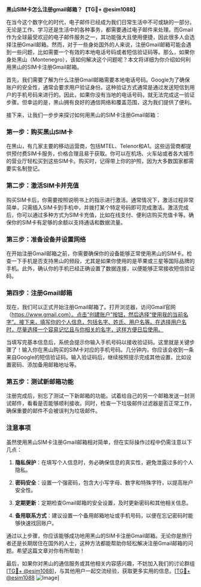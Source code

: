 **黑山SIM卡怎么注册gmail邮箱？【TG💪+ @esim1088】**

在当今这个数字化的时代，电子邮件已经成为我们日常生活中不可或缺的一部分。无论是工作、学习还是生活中的各种事务，都需要通过电子邮件来处理。而Gmail作为全球最受欢迎的电子邮件服务之一，其功能强大且使用便捷，因此很多人会选择注册Gmail邮箱。然而，对于一些身处国外的人来说，注册Gmail邮箱可能会遇到一些问题，比如需要一个有效的本地电话号码或者短信验证码等。那么，如果你身处黑山（Montenegro），该如何解决这个问题呢？本文将详细为你介绍如何利用黑山的SIM卡注册Gmail邮箱。

首先，我们需要了解为什么注册Gmail邮箱需要本地电话号码。Google为了确保账户的安全性，通常会要求用户验证身份。这种验证方式通常是通过发送短信到用户的手机号码来进行的。因此，如果你没有当地的电话号码，就无法完成这一验证步骤。但幸运的是，黑山拥有良好的通信网络和覆盖范围，这为我们提供了便利。

接下来，让我们一步步来探讨如何用黑山的SIM卡注册Gmail邮箱：

### 第一步：购买黑山SIM卡

在黑山，有几家主要的移动运营商，包括MTEL、Telenor和A1。这些运营商都提供预付费SIM卡服务，价格合理且易于获取。你可以在机场、火车站或者各大城市的营业厅轻松买到这些SIM卡。购买时，记得带上你的护照，因为大多数国家都需要实名制登记。

### 第二步：激活SIM卡并充值

购买SIM卡后，你需要按照说明书上的指示进行激活。通常情况下，激活过程非常简单，只需插入SIM卡到手机中，并拨打某个特定号码即可完成激活。激活完成后，你可以通过多种方式为SIM卡充值，比如在线支付、便利店购买充值卡等。确保你的SIM卡有足够的余额以支持通话和数据流量。

### 第三步：准备设备并设置网络

在开始注册Gmail邮箱之前，你需要确保你的设备能够正常使用黑山的SIM卡。检查一下手机是否支持黑山的频段，尤其是如果你使用的是苹果或三星等国际品牌的手机。此外，确认你的手机已经正确设置了数据连接，以便能够正常接收短信验证码。

### 第四步：注册Gmail邮箱

现在，我们可以正式开始注册Gmail邮箱了。打开浏览器，访问Gmail官网（https://www.gmail.com）。点击“创建账户”按钮，然后选择“使用我的当前名字”。接下来，填写你的个人信息，包括名字、姓氏、用户名等。在选择用户名时，尽量选择一个容易记忆且与你相关的名字，这样方便日后使用。

当填写完基本信息后，系统会提示你输入手机号码以接收验证码。这里就是关键步骤了！输入你在黑山购买的SIM卡对应的手机号码。几分钟内，你应该会收到一条来自Google的短信验证码。输入验证码后，继续按照提示完成其他设置，比如设置密码、添加备用邮箱地址等。

### 第五步：测试新邮箱功能

注册完成后，别忘了测试一下新邮箱的功能。试着给自己的另一个邮箱发送一封测试邮件，看看是否能够顺利接收。同时，检查一下垃圾邮件过滤器是否正常工作，确保重要的邮件不会被误判为垃圾邮件。

### 注意事项

虽然使用黑山SIM卡注册Gmail邮箱相对简单，但在实际操作过程中仍需注意以下几点：

1. **隐私保护**：在填写个人信息时，务必确保信息的真实性，避免泄露过多的个人隐私。
   
2. **密码安全**：设置一个强密码，包含大小写字母、数字和特殊字符，以提高账户安全性。

3. **定期更新**：定期检查Gmail邮箱的安全设置，及时更新密码和其他相关信息。

4. **备用联系方式**：建议设置一个备用邮箱地址或手机号码，以便在忘记密码时能够快速找回账户。

通过以上步骤，你应该能够成功地用黑山的SIM卡注册Gmail邮箱。无论你是旅行者还是长期居住在国外的人士，这种方法都能帮助你轻松解决注册Gmail邮箱的问题。希望这篇文章对你有所帮助！

最后，如果你对黑山的通信服务或其他相关内容感兴趣，不妨加入我们的讨论群组[[TG💪+ @esim1088](https://t.me/s/esim1088)]，与其他用户一起交流经验，获取更多实用的信息。[[TG💪+ @esim1088](https://t.me/s/esim1088) ![Image](https://i.postimg.cc/4NQfJmqS/Snipaste-2025-05-13-00-14-12.png)]